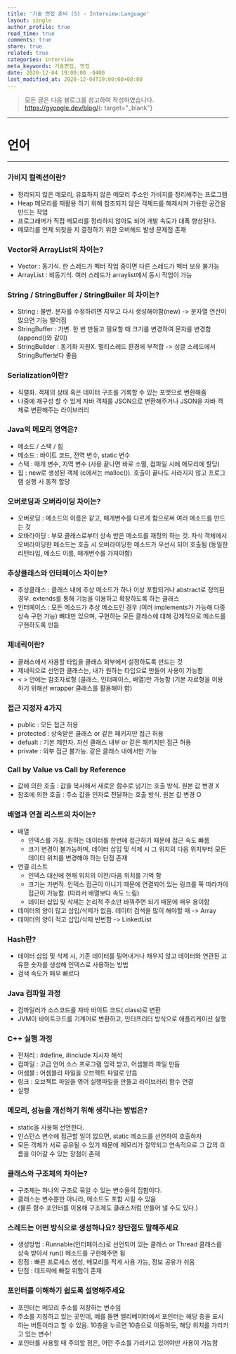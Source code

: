 ```yaml
---
title: '기술 면접 준비 (5) - Interview:Language'
layout: single
author_profile: true
read_time: true
comments: true
share: true
related: true
categories: interview
meta_keywords: 기술면접, 면접
date: 2020-12-04 19:00:00 -0400
last_modified_at: 2020-12-04T19:00:00+08:00
---
```


> 모든 글은 다음 블로그를 참고하여 작성하였습니다.<br> <https://gyoogle.dev/blog/>{: target="\_blank"}

<hr>

# 언어

<hr>

### 가비지 컬렉션이란?

-   정리되지 않은 메모리, 유효하지 않은 메모리 주소인 가비지를 정리해주는 프로그램
-   Heap 메모리를 재활용 하기 위해 참조되지 않은 객체드를 해제시켜 가용한 공간을 만드는 작업
-   프로그래머가 직접 메모리를 정리하지 않아도 되어 개발 속도가 대폭 향상된다.
-   메모리를 언제 되찾을 지 결정하기 위한 오버헤드 발생 문제점 존재

### Vector와 ArrayList의 차이는?

-   Vector : 동기식. 한 스레드가 벡터 작업 중이면 다른 스레드가 벡터 보유 불가능
-   ArrayList : 비동기식. 여러 스레드가 arraylist에서 동시 작업이 가능

### String / StringBuffer / StringBuiler 의 차이는?

-   String : 불변. 문자를 수정하려면 지우고 다시 생성해야함(new) -> 문자열 연산이 많으면 기능 떨어짐
-   StringBuffer : 가변. 한 번 만들고 필요할 때 크기를 변경하여 문자를 변경함 (append()와 같이)
-   StringBuilder : 동기화 지원X. 멀티스레드 환경에 부적합 -> 싱글 스레드에서 StringBuffer보다 좋음

### Serialization이란?

-   직렬화. 객체의 상태 혹은 데이터 구조를 기록할 수 있는 포맷으로 변환해줌
-   나중에 재구성 할 수 있게 자바 객체를 JSON으로 변환해주거나 JSON을 자바 객체로 변환해주는 라이브러리

### Java의 메모리 영역은?

-   메소드 / 스택 / 힙
-   메소드 : 바이트 코드, 전역 변수, static 변수
-   스택 : 매개 변수, 지역 변수 (사용 끝나면 바로 소멸, 컴파일 시에 메모리에 할당)
-   힙 : new로 생성된 객체 (c에서는 malloc()). 호출이 끝나도 사라지지 않고 프로그램 실행 시 동적 할당

### 오버로딩과 오버라이딩 차이는?

-   오버로딩 : 메소드의 이름은 같고, 매개변수를 다르게 함으로써 여러 메소드를 만드는 것
-   오바라이딩 : 부모 클래스로부터 상속 받은 메소드를 재정의 하는 것. 자식 객체에서 오버라이딩한 메소드는 호출 시 오버라이딩한 메소드가 우선시 되어 호출됨 (동일한 리턴타입, 메소드 이름, 매개변수를 가져야함)

### 추상클래스와 인터페이스 차이는?

-   추상클래스 : 클래스 내에 추상 메소드가 하나 이상 포함되거나 abstract로 정의된 경우. extends를 통해 기능을 이용하고 확장하도록 하는 클래스
-   인터페이스 : 모든 메소드가 추상 메소드인 경우 (여러 implements가 가능해 다중 상속 구현 가능) 뼈대만 있으며, 구현하는 모든 클래스에 대해 강제적으로 메소드를 구현하도록 만듬

### 제네릭이란?

-   클래스에서 사용할 타입을 클래스 외부에서 설정하도록 만드는 것
-   제네릭으로 선언한 클래스는, 내가 원하는 타입으로 만들어 사용이 가능함
-   < > 안에는 참조자료형 (클래스, 인터페이스, 배열)만 가능함
    (기본 자료형을 이용하기 위해선 wrapper 클래스를 활용해야 함)

### 접근 지정자 4가지

-   public : 모든 접근 허용
-   protected : 상속받은 클래스 or 같은 패키지만 접근 허용
-   defualt : 기본 제한자. 자신 클래스 내부 or 같은 패키지만 접근 허용
-   private : 외부 접근 불가능. 같은 클래스 내에서만 가능

### Call by Value vs Call by Reference

-   값에 의한 호출 : 값을 복사해서 새로운 함수로 넘기는 호출 방식. 원본 값 변경 X
-   참조에 의한 호출 : 주소 값을 인자로 전달하는 호출 방식. 원본 값 변경 O

### 배열과 연결 리스트의 차이는?

-   배열
    -   인덱스를 가짐. 원하는 데이터를 한번에 접근하기 때문에 접근 속도 빠름
    -   크기 변경이 불가능하며, 데이터 삽입 및 삭제 시 그 위치의 다음 위치부터 모든 데이터 위치를 변경해야 하는 단점 존재
-   연결 리스트
    -   인덱스 대신에 현재 위치의 이전/다음 위치를 기억 함
    -   크기는 가변적. 인덱스 접근이 아니기 때문에 연결되어 있는 링크를 쭉 따라가야 접근이 가능함. (따라서 배열보다 속도 느림)
    -   데이터 삽입 및 삭제는 논리적 주소만 바꿔주면 되기 때문에 매우 용이함
-   데이터의 양이 많고 삽입/삭제가 없음. 데이터 검색을 많이 해야할 때 -> Array
-   데이터의 양이 적고 삽입/삭제 빈번함 -> LinkedList

### Hash란?

-   데이터 삽입 및 삭제 시, 기존 데이터를 밀어내거나 채우지 않고 데이터와 연관된 고유한 숫자를 생성해 인덱스로 사용하는 방법
-   검색 속도가 매우 빠르다

### Java 컴파일 과정

-   컴파일러가 소스코드를 자바 바이트 코드(.class)로 변환
-   JVM이 바이트코드를 기계어로 변환하고, 인터프리터 방식으로 애플리케이션 실행

### C++ 실행 과정

-   전처리 : #define, #include 지시자 해석
-   컴파일 : 고급 언어 소스 프로그램 입력 받고, 어셈블리 파일 만듬
-   어셈블 : 어셈블리 파일을 오브젝트 파일로 만듬
-   링크 : 오브젝트 파일을 엮어 실행파일을 만들고 라이브러리 함수 연결
-   실행

### 메모리, 성능을 개선하기 위해 생각나는 방법은?

-   static을 사용해 선언한다.
-   인스턴스 변수에 접근할 일이 없으면, static 메소드를 선언하여 호출하자
-   모든 객체가 서로 공유될 수 있기 때문에 메모리가 절약되고 연속적으로 그 값의 흐름을 이어갈 수 있는 장점이 존재

### 클래스와 구조체의 차이는?

-   구조체는 하나의 구조로 묶일 수 있는 변수들의 집합이다.
-   클래스는 변수뿐만 아니라, 메소드도 포함 시킬 수 있음
-   (물론 함수 포인터를 이용해 구조체도 클래스처럼 만들어 낼 수도 있다.)

### 스레드는 어떤 방식으로 생성하나요? 장단점도 말해주세요

-   생성방법 : Runnable(인터페이스)로 선언되어 있는 클래스 or Thread 클래스를 상속 받아서 run() 메소드를 구현해주면 됨
-   장점 : 빠른 프로세스 생성, 메모리를 적게 사용 가능, 정보 공유가 쉬움
-   단점 : 데드락에 빠질 위험이 존재

### 포인터를 이해하기 쉽도록 설명해주세요

-   포인터는 메모리 주소를 저장하는 변수임
-   주소를 지칭하고 있는 곳인데, 예를 들면 엘리베이터에서 포인터는 해당 층을 표시하는 버튼이라고 할 수 있음. 10층을 누르면 10층으로 이동하듯, 해당 위치를 가리키고 있는 변수!
-   포인터를 사용할 때 주의할 점은, 어떤 주소를 가리키고 있어야만 사용이 가능함
